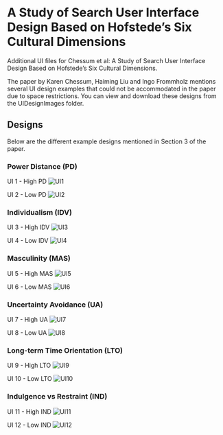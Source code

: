 # A Study of Search User Interface Design Based on Hofstede’s Six Cultural Dimensions
Additional UI files for Chessum et al: A Study of Search User Interface Design Based on Hofstede’s Six Cultural Dimensions.

The paper by Karen Chessum, Haiming Liu and Ingo Frommholz mentions several UI design examples that could not be accommodated in the paper due to space restrictions. You can view and download these designs from the UIDesignImages folder.

## Designs

Below are the different example designs mentioned in Section 3 of the paper.


### Power Distance (PD)

UI 1 - High PD
![UI1](UIDesignImages/UI1-PowerDistanceHigh.JPG)

UI 2 - Low PD
![UI2](UIDesignImages/UI2-PowerDistanceLow.JPG)

### Individualism (IDV)

UI 3 - High IDV
![UI3](UIDesignImages/UI3-IndividualismHigh.JPG)

UI 4 - Low IDV
![UI4](UIDesignImages/UI4-IndividualismLow.JPG)

### Masculinity (MAS)

UI 5 - High MAS
![UI5](UIDesignImages/UI5-MasculinityHigh.JPG)

UI 6 - Low MAS
![UI6](UIDesignImages/UI6-MasculinityLow.JPG)

### Uncertainty Avoidance (UA)

UI 7 - High UA
![UI7](UIDesignImages/UI7-UncertaintyAvoidanceHigh.JPG)

UI 8 - Low UA
![UI8](UIDesignImages/UI8-UncertaintyAvoidanceLow.JPG)

### Long-term Time Orientation (LTO)
UI 9 - High LTO
![UI9](UIDesignImages/UI9-LongTermTimeOrientationHigh.JPG)

UI 10 - Low LTO
![UI10](UIDesignImages/UI10-LongTermTimeOrientationLow.JPG)

### Indulgence vs Restraint (IND)
UI 11 - High IND
![UI11](UIDesignImages/UI11-IndulgenceHigh.JPG)

UI 12 - Low IND
![UI12](UIDesignImages/UI12-IndulgenceLow.JPG)
